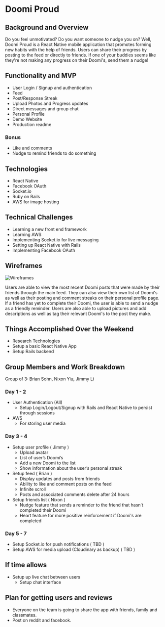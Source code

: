 # Doomi Proud

## Background and Overview

Do you feel unmotivated? Do you want someone to nudge you on? Well, Doomi Proud is a React Native mobile application that promotes forming new habits with the help of friends. Users can share their progress by posting to the feed or directly to friends. If one of your buddies seems like they're not making any progress on their Doomi's, send them a nudge!

## Functionality and MVP
* User Login / Signup and authentication
* Feed
* Post/Response Streak
* Upload Photos and Progress updates
* Direct messages and group chat
* Personal Profile
* Demo Website
* Production readme

### Bonus
* Like and comments
* Nudge to remind friends to do something

## Technologies
* React Native
* Facebook OAuth
* Socket.io
* Ruby on Rails
* AWS for image hosting

## Technical Challenges
* Learning a new front end framework
* Learning AWS
* Implementing Socket.io for live messaging
* Setting up React Native with Rails
* Implementing Facebook OAuth

## Wireframes

![Wireframes][wireframes]

Users are able to view the most recent Doomi posts that were made by their friends through the main feed. They can also view their own list of Doomi's as well as their posting and comment streaks on their personal profile page. If a friend has yet to complete their Doomi, the user is able to send a nudge as a friendly reminder. Users are also able to upload pictures and add descriptions as well as tag their relevant Doomi's to the post they make.

## Things Accomplished Over the Weekend
* Research Technologies
* Setup a basic React Native App
* Setup Rails backend

## Group Members and Work Breakdown
Group of 3: Brian Sohn, Nixon Yiu, Jimmy Li

### Day 1 - 2
* User Authentication (All)
    * Setup Login/Logout/Signup with Rails and React Native to persist through sessions
* AWS
   * For storing user media

### Day 3 - 4
* Setup user profile ( Jimmy )
    * Upload avatar
    * List of user’s Doomi’s
    * Add a new Doomi to the list 
    * Show information about the user’s personal streak
* Setup feed ( Brian )
    * Display updates and posts from friends
    * Ability to like and comment posts on the feed
    * Infinite scroll
    * Posts and associated comments delete after 24 hours
* Setup friends list ( Nixon )
    * Nudge feature that sends a reminder to the friend that hasn’t completed their Doomi
    * Heart feature for more positive reinforcement if Doomi's are completed

### Day 5 - 7
* Setup Socket.io for push notifications ( TBD )
* Setup AWS for media upload (Cloudinary as backup) ( TBD )

## If time allows
* Setup up live chat between users
    * Setup chat interface

## Plan for getting users and reviews

* Everyone on the team is going to share the app with friends, family and classmates.
* Post on reddit and facebook. 

[wireframes]: https://github.com/sohbr/flex/blob/master/docs/Doomi%20Proud.png
